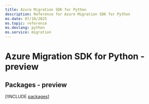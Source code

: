 ```yaml
---
title: Azure Migration SDK for Python
description: Reference for Azure Migration SDK for Python
ms.date: 07/10/2025
ms.topic: reference
ms.devlang: python
ms.service: migration
---
```

# Azure Migration SDK for Python - preview
## Packages - preview
[!INCLUDE [packages](migration-index.md)]